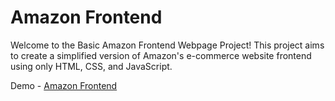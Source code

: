 # Amazon Frontend

Welcome to the Basic Amazon Frontend Webpage Project! This project aims to create a simplified version of Amazon's e-commerce website frontend using only HTML, CSS, and JavaScript.

Demo - [Amazon Frontend](https://chaitanyaj14.github.io/amzn_frontend/)
